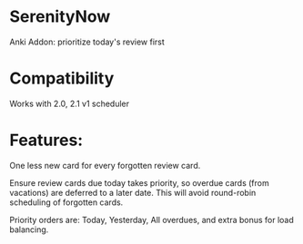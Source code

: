 # SerenityNow
Anki Addon: prioritize today's review first

# Compatibility
Works with 2.0, 2.1 v1 scheduler

# Features:
One less new card for every forgotten review card.

Ensure review cards due today takes priority, so overdue cards (from vacations) are deferred to a later date. This will avoid round-robin scheduling of forgotten cards.

Priority orders are: Today, Yesterday, All overdues, and extra bonus for load balancing.
